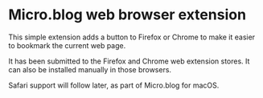 # Micro.blog web browser extension

This simple extension adds a button to Firefox or Chrome to make it easier to bookmark the current web page.

It has been submitted to the Firefox and Chrome web extension stores. It can also be installed manually in those browsers.

Safari support will follow later, as part of Micro.blog for macOS.